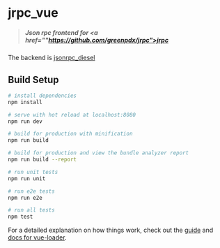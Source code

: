 # jrpc_vue

> ##### Json rpc frontend for <a href=""https://github.com/greenpdx/jrpc">jrpc</a>

The backend is <a href="https://github.com/greenpdx/jsonrpc_diesel">jsonrpc_diesel</a>

## Build Setup

``` bash
# install dependencies
npm install

# serve with hot reload at localhost:8080
npm run dev

# build for production with minification
npm run build

# build for production and view the bundle analyzer report
npm run build --report

# run unit tests
npm run unit

# run e2e tests
npm run e2e

# run all tests
npm test
```

For a detailed explanation on how things work, check out the [guide](http://vuejs-templates.github.io/webpack/) and [docs for vue-loader](http://vuejs.github.io/vue-loader).
